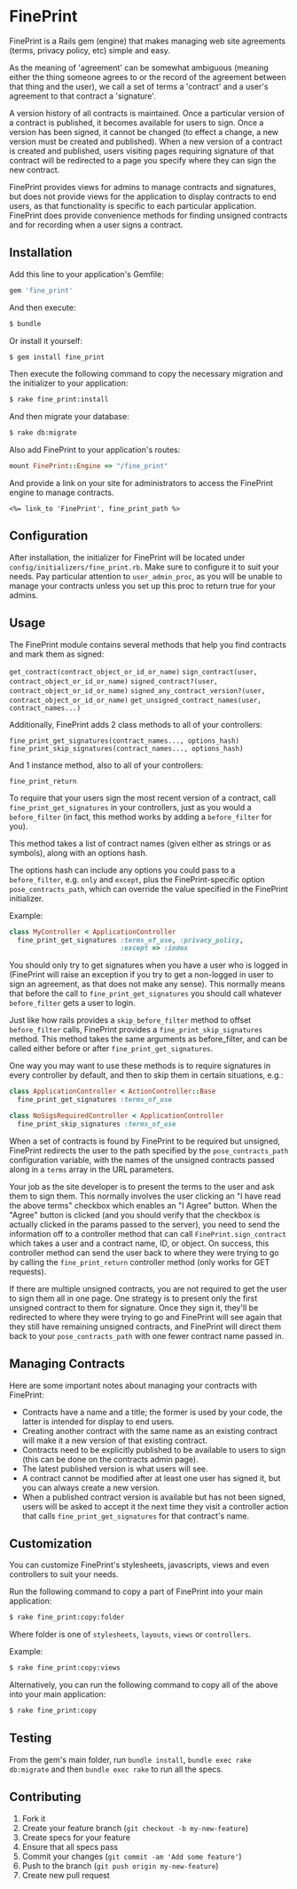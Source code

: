 # FinePrint

FinePrint is a Rails gem (engine) that makes managing web site agreements (terms, privacy policy, etc) simple and easy.

As the meaning of 'agreement' can be somewhat ambiguous (meaning either the thing someone agrees to or the record of the agreement between that thing and the user), we call a set of terms a 'contract' and a user's agreement to that contract a 'signature'.

A version history of all contracts is maintained.  Once a particular version of a contract is published, it becomes available for users to sign.  Once a version has been signed, it cannot be changed (to effect a change, a new version must be created and published).  When a new version of a contract is created and published, users visiting pages requiring signature of that contract will be redirected to a page you specify where they can sign the new contract.

FinePrint provides views for admins to manage contracts and signatures, but does not provide views for the application to display contracts to end users, as that functionality is specific to each particular application.  FinePrint does provide convenience methods for finding unsigned contracts and for recording when a user signs a contract.

## Installation

Add this line to your application's Gemfile:

```rb
gem 'fine_print'
```

And then execute:

```sh
$ bundle
```

Or install it yourself:

```sh
$ gem install fine_print
```

Then execute the following command to copy the necessary migration and the initializer to your application:

```sh
$ rake fine_print:install
```

And then migrate your database:

```sh
$ rake db:migrate
```

Also add FinePrint to your application's routes:

```rb
mount FinePrint::Engine => "/fine_print"
```

And provide a link on your site for administrators to access the FinePrint engine to manage contracts.

```erb
<%= link_to 'FinePrint', fine_print_path %>
```

## Configuration

After installation, the initializer for FinePrint will be located under `config/initializers/fine_print.rb`.
Make sure to configure it to suit your needs.
Pay particular attention to `user_admin_proc`, as you will be unable to manage your contracts unless you set up this proc to return true for your admins.

## Usage

The FinePrint module contains several methods that help you find contracts and mark them as signed:

`get_contract(contract_object_or_id_or_name)`
`sign_contract(user, contract_object_or_id_or_name)`
`signed_contract?(user, contract_object_or_id_or_name)`
`signed_any_contract_version?(user, contract_object_or_id_or_name)`
`get_unsigned_contract_names(user, contract_names...)`

Additionally, FinePrint adds 2 class methods to all of your controllers:

`fine_print_get_signatures(contract_names..., options_hash)`
`fine_print_skip_signatures(contract_names..., options_hash)`

And 1 instance method, also to all of your controllers:

`fine_print_return`

To require that your users sign the most recent version of a contract, call
`fine_print_get_signatures` in your controllers, just as you would a
`before_filter` (in fact, this method works by adding a `before_filter` for you).

This method takes a list of contract names (given either as strings or as 
symbols), along with an options hash.

The options hash can include any options you could pass to a `before_filter`, e.g. `only` and `except`,
plus the FinePrint-specific option `pose_contracts_path`, which can override the value specified
in the FinePrint initializer.

Example:

```rb
class MyController < ApplicationController
  fine_print_get_signatures :terms_of_use, :privacy_policy,
                            :except => :index
```

You should only try to get signatures when you have a user who is logged in
(FinePrint will raise an exception if you try to get a non-logged in user to sign
an agreement, as that does not make any sense).  This normally means that before
the call to `fine_print_get_signatures` you should call whatever `before_filter`
gets a user to login.

Just like how rails provides a `skip_before_filter` method to offset `before_filter` calls,
FinePrint provides a `fine_print_skip_signatures` method.  This method takes the same
arguments as before_filter, and can be called either before or after `fine_print_get_signatures`.

One way you may want to use these methods is to require signatures in every controller
by default, and then to skip them in certain situations, e.g.:

```rb
class ApplicationController < ActionController::Base
  fine_print_get_signatures :terms_of_use
```

```rb
class NoSigsRequiredController < ApplicationController
  fine_print_skip_signatures :terms_of_use
```

When a set of contracts is found by FinePrint to be required but unsigned, FinePrint redirects
the user to the path specified by the `pose_contracts_path` configuration variable, with
the names of the unsigned contracts passed along in a `terms` array in the URL parameters.

Your job as the site developer is to present the terms to the user and ask them to sign them.
This normally involves the user clicking an "I have read the above terms" checkbox which enables an "I Agree" button.
When the "Agree" button is clicked (and you should verify that the checkbox is actually clicked in the params passed to the server),
you need to send the information off to a controller method that can call `FinePrint.sign_contract` which takes
a user and a contract name, ID, or object. On success, this controller method can send the user back to where
they were trying to go by calling the `fine_print_return` controller method (only works for GET requests).

If there are multiple unsigned contracts, you are not required to get the user to sign
them all in one page.  One strategy is to present only the first unsigned contract to them
for signature.  Once they sign it, they'll be redirected to where they were trying to 
go and FinePrint will see again that they still have remaining unsigned contracts, and
FinePrint will direct them back to your `pose_contracts_path` with one fewer contract
name passed in.

## Managing Contracts

Here are some important notes about managing your contracts with FinePrint:

- Contracts have a name and a title; the former is used by your code, the latter 
is intended for display to end users.
- Creating another contract with the same name as an existing contract will make it a new version of that existing contract.
- Contracts need to be explicitly published to be available to users to sign (this can be done on the contracts admin page).
- The latest published version is what users will see.
- A contract cannot be modified after at least one user has signed it, but you can always create a new version.
- When a published contract version is available but has not been signed, users will be asked to accept it the next time they visit a controller action that calls `fine_print_get_signatures` for that contract's name.

## Customization

You can customize FinePrint's stylesheets, javascripts, views and even controllers to suit your needs.

Run the following command to copy a part of FinePrint into your main application:

```sh
$ rake fine_print:copy:folder
```

Where folder is one of `stylesheets`, `layouts`, `views` or `controllers`.

Example:

```sh
$ rake fine_print:copy:views
```

Alternatively, you can run the following command to copy all of the above into your main application:

```sh
$ rake fine_print:copy
```

## Testing

From the gem's main folder, run `bundle install`, `bundle exec rake db:migrate` and then `bundle exec rake` to run all the specs.

## Contributing

1. Fork it
2. Create your feature branch (`git checkout -b my-new-feature`)
3. Create specs for your feature
4. Ensure that all specs pass
5. Commit your changes (`git commit -am 'Add some feature'`)
6. Push to the branch (`git push origin my-new-feature`)
7. Create new pull request
